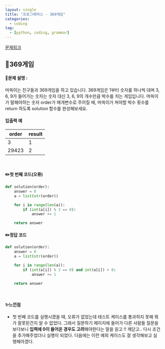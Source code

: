 ```yaml
---
layout: single
title: "프로그래머스 - 369게임"
categories: 
  - coding
tag:
  - [python, coding, grammar]
--- 
```

[문제링크](https://school.programmers.co.kr/learn/courses/30/lessons/120891)  

## 📌369게임
#### 📖문제 설명 :  
머쓱이는 친구들과 369게임을 하고 있습니다. 369게임은 1부터 숫자를 하나씩 대며 3, 6, 9가 들어가는 숫자는 숫자 대신 3, 6, 9의 개수만큼 박수를 치는 게임입니다. 머쓱이가 말해야하는 숫자 order가 매개변수로 주어질 때, 머쓱이가 쳐야할 박수 횟수를 return 하도록 solution 함수를 완성해보세요.

#### 입출력 예  

|order|result|
|---|---|
|3|1|
|29423|2|  


<br>

#### ✏️첫 번째 코드(오류)
```python
def solution(order):
    answer = 0
    a = list(str(order))

    for i in range(len(a)):
        if (int(a[i]) % 3 == 0):
            answer += 1

    return answer
```

#### ✏️정답 코드
```python
def solution(order):
    answer = 0
    a = list(str(order))

    for i in range(len(a)):
        if (int(a[i]) % 3 == 0) and int(a[i]) > 0:
            answer += 1

    return answer
```

<br>

#### ✨느낀점 
- 첫 번째 코드를 실행시켰을 때, 오류가 없었는데 테스트 케이스를 통과하지 못해 뭐가 잘못된건지 알 수 없었다.
  그래서 질문하기 페이지에 들어가 다른 사람들 질문을 보다보니 **입력에 0이 들어온 경우도 고려**해야한다는 말을 읽고
  !! 깨닫고.. 다시 조건을 추가해주었더니 실행이 되었다. 다음에는 이런 예외 케이스도 잘 생각해보고 실행해야겠다.
  
  
